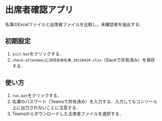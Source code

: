 # 出席者確認アプリ

名簿のExcelファイルと出席者ファイルを比較し，未確認者を抽出する．

## 初期設定

1. `init.bat`をクリックする．
2. `check-attendee/`に`研究会用名簿_20210420.xlsx`（Slackで共有済み）を保存する．

## 使い方

1. `run.bat`をクリックする．
2. 名簿のパスワード（Teamsで共有済み）を入力する．入力してもコンソール上に出力されないことに注意する．
3. Teamsからダウンロードした主席者ファイルを選択する．

